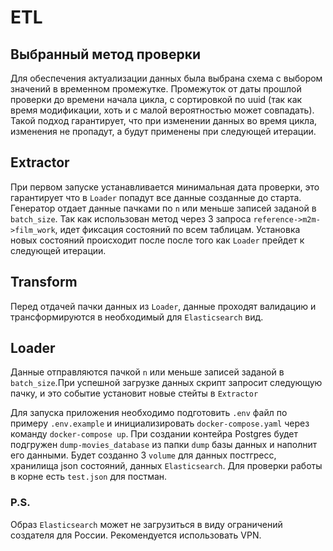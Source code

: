# ETL

## Выбранный метод проверки
Для обеспечения актуализации данных была выбрана схема с выбором значений в временном промежутке.
Промежуток от даты прошлой проверки до времени начала цикла, с сортировкой по uuid 
(так как время модификации, хоть и с малой вероятностью может совпадать). 
Такой подход гарантирует, что при изменении данных во время цикла, изменения не пропадут, а будут применены при следующей итерации. 

## Extractor
При первом запуске устанавливается минимальная дата проверки, это гарантирует что в `Loader` попадут все данные созданные до старта.
Генератор отдает данные пачками по `n` или меньше записей заданой в `batch_size`.
Так как использован метод через 3 запроса `reference->m2m->film_work`, идет фиксация состояний по всем таблицам.
Установка новых состояний происходит после после того как `Loader` прейдет к следующей итерации.

## Transform
Перед отдачей пачки данных из `Loader`, данные проходят валидацию и трансформируются в необходимый для `Elasticsearch` вид.

## Loader
Данные отправляются пачкой `n` или меньше записей заданой в `batch_size`.При успешной загрузке данных скрипт запросит следующую пачку,
и это событие установит новые стейты в `Extractor`


Для запуска приложения необходимо подготовить `.env` файл по примеру `.env.example` и  инициализировать `docker-compose.yaml` через команду `docker-compose up`. 
При создании контейра Postgres будет подгружен `dump-movies_database` из папки `dump` базы данных и наполнит его данными.
Будет созданно 3 `volume` для данных постгресс, хранилища json состояний, данных `Elasticsearch`.
Для проверки работы в корне есть `test.json` для постман.

### P.S.
Образ `Elasticsearch` может не загрузиться в виду ограничений создателя для России. Рекомендуется использовать VPN.
